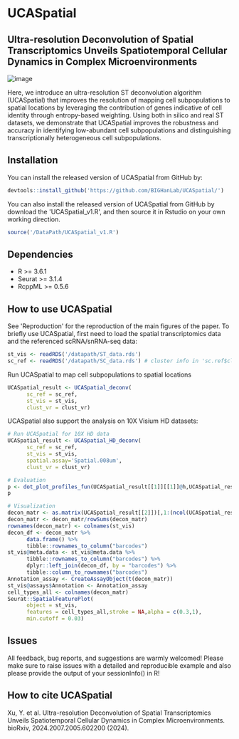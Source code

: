 # UCASpatial
## Ultra-resolution Deconvolution of Spatial Transcriptomics Unveils Spatiotemporal Cellular Dynamics in Complex Microenvironments
![image](https://github.com/BIGHanLab/UCASpatial/assets/167292686/96adbd00-41cd-49ee-a0d8-2e0fc52d33ba)

Here, we introduce an ultra-resolution ST deconvolution algorithm (UCASpatial) that improves the resolution of mapping cell subpopulations to spatial locations by leveraging the contribution of genes indicative of cell identity through entropy-based weighting. Using both in silico and real ST datasets, we demonstrate that UCASpatial improves the robustness and accuracy in identifying low-abundant cell subpopulations and distinguishing transcriptionally heterogeneous cell subpopulations. 

## Installation
You can install the released version of UCASpatial from GitHub by:
```R
devtools::install_github('https://github.com/BIGHanLab/UCASpatial/')
```
You can also install the released version of UCASpatial from GitHub by download the 'UCASpatial_v1.R', and then source it in Rstudio on your own working direction.
```R
source('/DataPath/UCASpatial_v1.R')
```
## Dependencies
* R >= 3.6.1
* Seurat >= 3.1.4
* RcppML >= 0.5.6
## How to use UCASpatial
See 'Reproduction' for the reproduction of the main figures of the paper.
To briefly use UCASpatial, first need to load the spatial transcriptomics data and the referenced scRNA/snRNA-seq data:
```R
st_vis <- readRDS('/datapath/ST_data.rds')
sc_ref <- readRDS('/datapath/SC_data.rds') # cluster info in 'sc.ref$clust_vr'
```
Run UCASpatial to map cell subpopulations to spatial locations
```R
UCASpatial_result <- UCASpatial_deconv(
      sc_ref = sc_ref,
      st_vis = st_vis,
      clust_vr = clust_vr)
```
UCASpatial also support the analysis on 10X Visium HD datasets:
```R
# Run UCASpatial for 10X HD data
UCASpatial_result <- UCASpatial_HD_deconv(
      sc_ref = sc_ref,
      st_vis = st_vis,
      spatial.assay='Spatial.008um',
      clust_vr = clust_vr)
```

```R
# Evaluation
p <- dot_plot_profiles_fun(UCASpatial_result[[1]][[1]]@h,UCASpatial_result[[1]][[2]])[2]
p
```
```R
# Visualization
decon_matr <- as.matrix(UCASpatial_result[[2]])[,1:(ncol(UCASpatial_result[[2]])-1)]
decon_matr <- decon_matr/rowSums(decon_matr)
rownames(decon_matr) <- colnames(st_vis)
decon_df <- decon_matr %>%
      data.frame() %>%
      tibble::rownames_to_column("barcodes")
st_vis@meta.data <- st_vis@meta.data %>%
      tibble::rownames_to_column("barcodes") %>%
      dplyr::left_join(decon_df, by = "barcodes") %>%
      tibble::column_to_rownames("barcodes")
Annotation_assay <- CreateAssayObject(t(decon_matr))
st_vis@assays$Annotation <- Annotation_assay
cell_types_all <- colnames(decon_matr)
Seurat::SpatialFeaturePlot(
      object = st_vis,
      features = cell_types_all,stroke = NA,alpha = c(0.3,1),
      min.cutoff = 0.03)
```

## Issues
All feedback, bug reports, and suggestions are warmly welcomed! Please make sure to raise issues with a detailed and reproducible example and also please provide the output of your sessionInfo() in R!

## How to cite UCASpatial
Xu, Y. et al. Ultra-resolution Deconvolution of Spatial Transcriptomics Unveils Spatiotemporal Cellular Dynamics in Complex Microenvironments. bioRxiv, 2024.2007.2005.602200 (2024).


